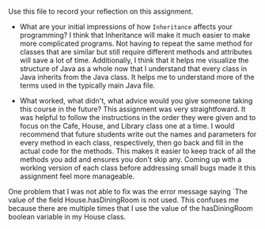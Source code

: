 Use this file to record your reflection on this assignment.

- What are your initial impressions of how `Inheritance` affects your programming?
I think that Inheritance will make it much easier to make more complicated programs. Not having to repeat the same method for classes that are similar but still require different methods and attributes will save a lot of time. Additionally, I think that it helps me visualize the structure of Java as a whole now that I understand that every class in Java inherits from the Java class. It helps me to understand more of the terms used in the typically main Java file.

- What worked, what didn't, what advice would you give someone taking this course in the future?
This assignment was very straightfoward. It was helpful to follow the instructions in the order they were given and to focus on the Cafe, House, and Library class one at a time. I would recommend that future students write out the names and parameters for every method in each class, respectively, then go back and fill in the actual code for the methods. This makes it easier to keep track of all the methods you add and ensures you don't skip any. Coming up with a working version of each class before addressing small bugs made it this assignment feel more manageable.

One problem that I was not able to fix was the error message saying `The value of the field House.hasDiningRoom is not used. This confuses me because there are multiple times that I use the value of the hasDiningRoom boolean variable in my House class.
